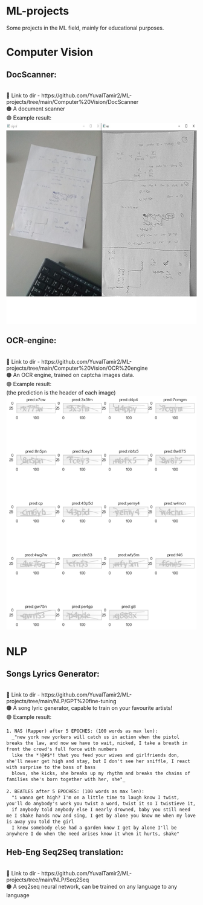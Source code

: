 # ML-projects
Some projects in the ML field, mainly for educational purposes.


# Computer Vision
  
   <h2> DocScanner:</h2><br>
    🔵 Link to dir - https://github.com/YuvalTamir2/ML-projects/tree/main/Computer%20Vision/DocScanner <br>
    🟠 A document scanner<br>
    🟣 Example result: <br>
    <img src="https://github.com/YuvalTamir2/ML-projects/blob/main/Computer%20Vision/DocScanner/results/Result_1.jpg" width="850" height="531" >
    
   <h2>OCR-engine:</h2><br>
    🔵 Link to dir - https://github.com/YuvalTamir2/ML-projects/tree/main/Computer%20Vision/OCR%20engine<br>
    🟠 An OCR engine, trained on captcha images data. <br>
    🟣 Example result:<br>
    (the prediction is the header of each image)<br>
      <img src="https://github.com/YuvalTamir2/ML-projects/blob/main/Computer%20Vision/OCR%20engine/example_results.png">
    
 # NLP
 
   <h2>Songs Lyrics Generator:</h2><br>
    🔵 Link to dir - https://github.com/YuvalTamir2/ML-projects/tree/main/NLP/GPT%20fine-tuning<br>
    🟠 A song lyric generator, capable to train on your favourite artists!<br>
    🟣 Example result:<br>
    <div class="text-white bg-gray-dark mb-2">


    1. NAS (Rapper) after 5 EPOCHES: (100 words as max len):
      _"new york new yorkers will catch us in action when the pistol breaks the law, and now we have to wait, nicked, I take a breath in front the crowd's full force with numbers
      like the *!@#$*! that you feed your wives and girlfriends don, she'll never get high and stay, but I don't see her sniffle, I react with surprise to the bass of bass 
      blows, she kicks, she breaks up my rhythm and breaks the chains of families she's born together with her, she"_

    2. BEATLES after 5 EPOCHES: (100 words as max len):
      "i wanna get high? I'm on a little time to laugh know I twist, you'll do anybody's work you twist a word, twist it so I twistieve it, 
      if anybody told anybody else I nearly drowned, baby you still need me I shake hands now and sing, I get by alone you know me when my love is away you told the girl 
      I knew somebody else had a garden know I get by alone I'll be anywhere I do when the need arises know it when it hurts, shake"
</div>
 
   <h2>Heb-Eng Seq2Seq translation:</h2><br>
    🔵 Link to dir - https://github.com/YuvalTamir2/ML-projects/tree/main/NLP/Seq2Seq <br>
    🟠 A seq2seq neural network, can be trained on any language to any language
    
  

    
    
